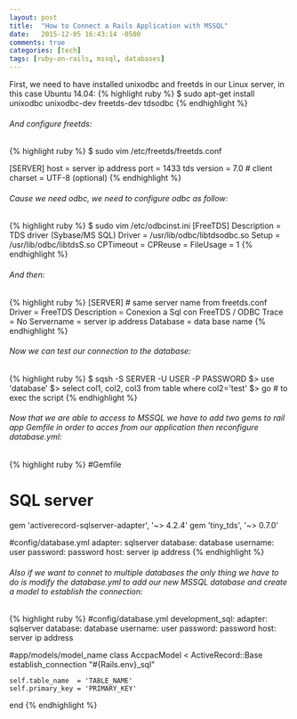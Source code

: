 ```yaml
---
layout: post
title:  "How to Connect a Rails Application with MSSQL"
date:   2015-12-05 16:43:14 -0500
comments: true
categories: [tech]
tags: [ruby-on-rails, mssql, databases]
---
```

First, we need to have installed unixodbc and freetds in our Linux server, in this case Ubuntu 14.04:
{% highlight ruby %}
$ sudo apt-get install unixodbc unixodbc-dev freetds-dev tdsodbc
{% endhighlight %}

###### And configure freetds:
{% highlight ruby %}
  $ sudo vim /etc/freetds/freetds.conf

  [SERVER]
    host = server ip address
    port = 1433
    tds version = 7.0
    # client charset = UTF-8 (optional)
{% endhighlight %}

###### Cause we need odbc, we need to configure odbc as follow:
{% highlight ruby %}
  $ sudo vim /etc/odbcinst.ini
    [FreeTDS]
    Description     = TDS driver (Sybase/MS SQL)
    Driver          = /usr/lib/odbc/libtdsodbc.so
    Setup           = /usr/lib/odbc/libtdsS.so
    CPTimeout       =
    CPReuse         =
    FileUsage       = 1
{% endhighlight %}

###### And then:
{% highlight ruby %}
  [SERVER] # same server name from freetds.conf
    Driver          = FreeTDS
    Description     = Conexion a Sql  con FreeTDS / ODBC
    Trace           = No
    Servername      = server ip address
    Database        = data base name
{% endhighlight %}

###### Now we can test our connection to the database:
{% highlight ruby %}
  $ sqsh -S SERVER -U USER -P PASSWORD
  $> use 'database'
  $> select col1, col2, col3 from table where col2='test'
  $> go # to exec the script
{% endhighlight %}

###### Now that we are able to access to MSSQL we have to add two gems to rail app Gemfile in order to acces from our application then reconfigure database.yml:
{% highlight ruby %}
#Gemfile
  # SQL server
  gem 'activerecord-sqlserver-adapter', '~> 4.2.4'
  gem 'tiny_tds', '~> 0.7.0'

#config/database.yml
  adapter: sqlserver
  database: database
  username: user
  password: password
  host: server ip address
{% endhighlight %}

###### Also if we want to connet to multiple databases the only thing we have to do is modify the database.yml to add our new MSSQL database and create a model to establish the connection:
{% highlight ruby %}
#config/database.yml
  development_sql:
    adapter: sqlserver
    database: database
    username: user
    password: password
    host: server ip address

#app/models/model_name
  class AccpacModel < ActiveRecord::Base
    establish_connection "#{Rails.env}_sql"

    self.table_name  = 'TABLE_NAME'
    self.primary_key = 'PRIMARY_KEY'
  end
{% endhighlight %}
